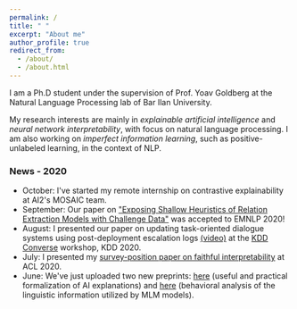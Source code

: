 ```yaml
---
permalink: /
title: " "
excerpt: "About me"
author_profile: true
redirect_from: 
  - /about/
  - /about.html
---
```


I am a Ph.D student under the supervision of Prof. Yoav Goldberg at the Natural Language Processing lab of Bar Ilan University.

My research interests are mainly in *explainable artificial intelligence* and *neural network interpretability*, with focus on natural language processing. I am also working on *imperfect information learning*, such as positive-unlabeled learning, in the context of NLP.

### News - 2020

* October: I've started my remote internship on contrastive explainability at AI2's MOSAIC team.
* September: Our paper on ["Exposing Shallow Heuristics of Relation Extraction Models with Challenge Data"](https://arxiv.org/pdf/2010.03656.pdf) was accepted to EMNLP 2020!
* August: I presented our paper on updating task-oriented dialogue systems using post-deployment escalation logs [(video)](https://www.youtube.com/watch?v=_4Crv-RZWpg) at the [KDD Converse](https://conversekdd20.github.io/) workshop, KDD 2020.
* July: I presented my [survey-position paper on faithful interpretability](https://arxiv.org/abs/2004.03685) at ACL 2020. 
* June: We've just uploaded two new preprints: [here](https://arxiv.org/abs/2006.01067) (useful and practical formalization of AI explanations) and [here](https://arxiv.org/abs/2006.00995) (behavioral analysis of the linguistic information utilized by MLM models).


